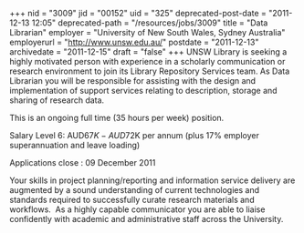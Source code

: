 +++
nid = "3009"
jid = "00152"
uid = "325"
deprecated-post-date = "2011-12-13 12:05"
deprecated-path = "/resources/jobs/3009"
title = "Data Librarian"
employer = "University of New South Wales, Sydney Australia"
employerurl = "http://www.unsw.edu.au/"
postdate = "2011-12-13"
archivedate = "2011-12-15"
draft = "false"
+++
UNSW Library is seeking a highly motivated person with experience in a
scholarly communication or research environment to join its Library
Repository Services team. As Data Librarian you will be responsible
for assisting with the design and implementation of support services
relating to description, storage and sharing of research data.

This is an ongoing full time (35 hours per week) position.

Salary Level 6: AUD$67K - AUD$72K per annum (plus 17% employer
superannuation and leave loading)






Applications close : 09 December 2011

  
Your skills in project planning/reporting and information service
delivery are augmented by a sound understanding of current
technologies and standards required to successfully curate research
materials and workflows.  As a highly capable communicator you are
able to liaise confidently with academic and administrative staff
across the University.
